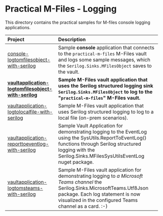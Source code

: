 # Practical M-Files - Logging

This directory contains the practical samples for M-files console logging applications.

|Project|Description|
|:---|:---|
| [console-logtomfilesobject-with-serilog](../../../../tree/main/src/logging/console-logtomfilesobject-with-serilog)  | Sample **console** application that connects to the `practical-m-files` M-Files vault and logs some sample messages, which the `Serilog.Sinks.MFilesObject` saves to the vault. |
| **[vaultapplication-logtomfilesobject-with-serilog](../../../../tree/main/src/logging/vaultapplication-logtomfilesobject-with-serilog)**  | **Sample M-Files vault application that uses the Serilog structured logging sink `Serilog.Sinks.MFilesObject` to log to the "`practical-m-files`" M-Files vault.** |
| [vaultapplication-logtolocalfile-with-serilog](../../../../tree/main/src/logging/vaultapplication-logtolocalfile-with-serilog)  | Sample M-Files vault application that uses Serilog structured logging to log to a local file (on-prem scenarios). |
| [vaultapplication-reporttoeventlog-with-serilog](../../../../tree/main/src/logging/vaultapplication-reporttoeventlog-with-serilog) | Sample Vault Application for demonstrating logging to the EventLog using the SysUtils.ReportToEventLog() functions through Serilog structured logging with the Serilog.Sinks.MFilesSysUtilsEventLog nuget package. |
| [vaultapplication-logtomsteams-with-serilog](../../../../tree/main/src/logging/vaultapplication-logtomsteams-with-serilog) | Sample M-Files vault application for demonstrating logging to *a Microsoft Teams channel* the Serilog.Sinks.MicrosoftTeams.Utf8Json package. Each log statement is now visualized in the configured Teams channel as a card. :-) |
